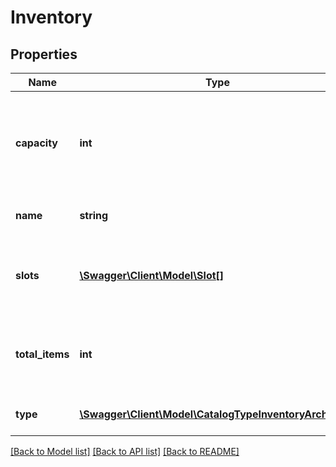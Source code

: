 # Inventory

## Properties
Name | Type | Description | Notes
------------ | ------------- | ------------- | -------------
**capacity** | **int** | The maximum capacity of the inventory (maximum number of stacks) | 
**name** | **string** | The name of the inventory | 
**slots** | [**\Swagger\Client\Model\Slot[]**](Slot.md) | Gets a list of slots in the inventory (with their items) | 
**total_items** | **int** | The total amount of items currently in the inventory | 
**type** | [**\Swagger\Client\Model\CatalogTypeInventoryArchetype**](CatalogTypeInventoryArchetype.md) | The type of the inventory | 

[[Back to Model list]](../README.md#documentation-for-models) [[Back to API list]](../README.md#documentation-for-api-endpoints) [[Back to README]](../README.md)


